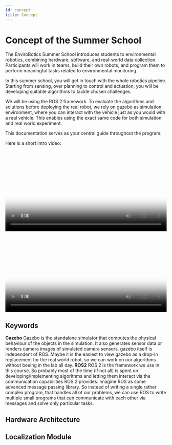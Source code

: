 ```yaml
---
id: concept
title: Concept
---
```


# Concept of the Summer School

The EnviroBotics Summer School introduces students to environmental robotics, combining hardware, software, and real-world data collection. Participants will work in teams, build their own robots, and program them to perform meaningful tasks related to environmental monitoring.

In this summer school, you will get in touch with the whole robotics pipeline. Starting from sensing, over planning to control and actuation, you will be developing suitable algorithms to tackle chosen challenges.

We will be using the ROS 2 framework. To evaluate the algorithms and solutions before deploying the real robot, we rely on gazebo as simulation environment, where you can interact with the vehicle just as you would with a real vehicle. This enables using the exact same code for both simulation and real world experiment.

This documentation serves as your central guide throughout the program.

Here is a short intro video:


<video width="100%" controls poster="/EnviroBotics-Docs/img/preview.jpg">
  <source src="/EnviroBotics-Docs/video/Sim_vid.mp4" type="video/mp4" />
</video>

<video width="100%" controls poster="/EnviroBotics-Docs/img/preview.jpg">
  <source src="/EnviroBotics-Docs/video/Video.mp4" type="video/mp4" />
</video>

## Keywords
**Gazebo**
Gazebo is the standalone simulator that computes the physical behaviour of the objects in the simulation. It also generates sensor data or renders camera images of simulated camera sensors. gazebo itself is independent of ROS. Maybe it is the easiest to view gazebo as a drop-in replacement for the real world robot, so we can work on our algorithms without beeing in the lab all day.
**ROS2**
ROS 2 is the framework we use in this course. So probably most of the time (if not all) is spent on developing/implementing algorithms and letting them interact via the communication capabilities ROS 2 provides. Imagine ROS as some advanced message passing library. So instead of writing a single rather complex program, that handles all of our problems, we can use ROS to write multiple small programs that can communicate with each other via messages and solve only particular tasks.

## Hardware Architecture


## Localization Module